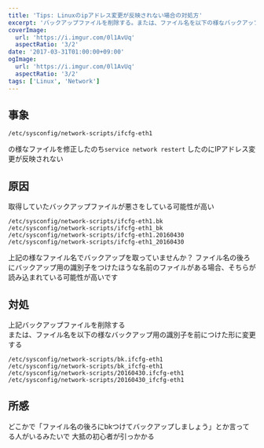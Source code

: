 ```yaml
---
title: 'Tips: Linuxのipアドレス変更が反映されない場合の対処方'
excerpt: 'バックアップファイルを削除する。または、ファイル名を以下の様なバックアップ用の識別子を前につけた形に変更する'
coverImage: 
  url: 'https://i.imgur.com/0l1AvUq'
  aspectRatio: '3/2'
date: '2017-03-31T01:00:00+09:00'
ogImage:
  url: 'https://i.imgur.com/0l1AvUq'
  aspectRatio: '3/2'
tags: ['Linux', 'Network']
---
```



## 事象

```
/etc/sysconfig/network-scripts/ifcfg-eth1
```
の様なファイルを修正したのち`service network restert` したのにIPアドレス変更が反映されない

## 原因

取得していたバックアップファイルが悪さをしている可能性が高い

```
/etc/sysconfig/network-scripts/ifcfg-eth1.bk
/etc/sysconfig/network-scripts/ifcfg-eth1_bk
/etc/sysconfig/network-scripts/ifcfg-eth1.20160430
/etc/sysconfig/network-scripts/ifcfg-eth1_20160430
```

上記の様なファイル名でバックアップを取っていませんか？
ファイル名の後ろにバックアップ用の識別子をつけたほうな名前のファイルがある場合、そちらが読み込まれている可能性が高いです

## 対処

上記バックアップファイルを削除する  
または、ファイル名を以下の様なバックアップ用の識別子を前につけた形に変更する

```
/etc/sysconfig/network-scripts/bk.ifcfg-eth1
/etc/sysconfig/network-scripts/bk_ifcfg-eth1
/etc/sysconfig/network-scripts/20160430.ifcfg-eth1
/etc/sysconfig/network-scripts/20160430_ifcfg-eth1
```

## 所感

どこかで「ファイル名の後ろにbkつけてバックアップしましょう」とか言ってる人がいるみたいで
大抵の初心者が引っかかる

